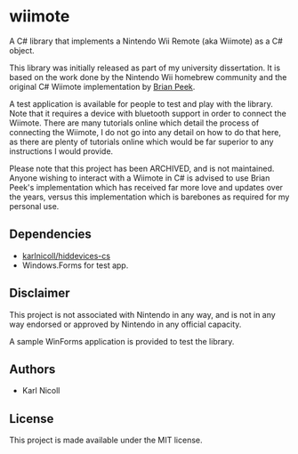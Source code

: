 # wiimote

A C# library that implements a Nintendo Wii Remote (aka Wiimote) as a C# object.

This library was initially released as part of my university dissertation. It
is based on the work done by the Nintendo Wii homebrew community and the
original C# Wiimote implementation by
[Brian Peek](https://github.com/BrianPeek/WiimoteLib).

A test application is available for people to test and play with the library.
Note that it requires a device with bluetooth support in order to connect the
Wiimote. There are many tutorials online which detail the process of connecting
the Wiimote, I do not go into any detail on how to do that here, as there are
plenty of tutorials online which would be far superior to any instructions I
would provide.

Please note that this project has been ARCHIVED, and is not maintained. Anyone
wishing to interact with a Wiimote in C# is advised to use Brian Peek's
implementation which has received far more love and updates over the years,
versus this implementation which is barebones as required for my personal use.

## Dependencies

* [karlnicoll/hiddevices-cs](https://github.com/karlnicoll/hiddevices-cs)
* Windows.Forms for test app.

## Disclaimer

This project is not associated with Nintendo in any way, and is not in any way
endorsed or approved by Nintendo in any official capacity.

A sample WinForms application is provided to test the library.

## Authors

* Karl Nicoll

## License

This project is made available under the MIT license.
